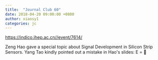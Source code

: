 ```yaml
---
title:  "Journal Club 60"
date: 2018-04-20 09:00:00 +0800
author: xiaosy1
categories: jc
---
```


<https://indico.ihep.ac.cn//event/7614/>

Zeng Hao gave a special topic about Signal Development in Silicon Strip Sensors. Yang Tao kindly pointed out a mistake
in Hao's slides: E = 
